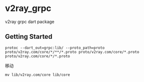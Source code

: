 # v2ray_grpc

v2ray grpc dart package

## Getting Started

```
protoc --dart_out=grpc:lib/ --proto_path=proto proto/v2ray.com/core/*/**/*.proto proto/v2ray.com/core/*.proto proto/v2ray.com/core/*/*.proto
```

移动
```
mv lib/v2ray.com/core lib/core
```

